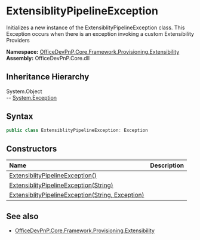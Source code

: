 # ExtensiblityPipelineException
Initializes a new instance of the ExtensiblityPipelineException class. This Exception occurs when there 
            is an exception invoking a custom Extensibility Providers  

**Namespace:** [OfficeDevPnP.Core.Framework.Provisioning.Extensibility](OfficeDevPnP.Core.Framework.Provisioning.Extensibility.md)  
**Assembly:** OfficeDevPnP.Core.dll  
## Inheritance Hierarchy
System.Object  
-- [System.Exception](System.Exception.md)
## Syntax
```C#
public class ExtensiblityPipelineException: Exception
```
## Constructors
|**Name**|**Description**|
|:-----|:-----|
| [ExtensiblityPipelineException()](OfficeDevPnP.Core.Framework.Provisioning.Extensibility.ExtensiblityPipelineException.ctor1.md) | 
| [ExtensiblityPipelineException(String)](OfficeDevPnP.Core.Framework.Provisioning.Extensibility.ExtensiblityPipelineException.ctor2.md) | 
| [ExtensiblityPipelineException(String, Exception)](OfficeDevPnP.Core.Framework.Provisioning.Extensibility.ExtensiblityPipelineException.ctor3.md) | 
## See also
- [OfficeDevPnP.Core.Framework.Provisioning.Extensibility](OfficeDevPnP.Core.Framework.Provisioning.Extensibility.md)
